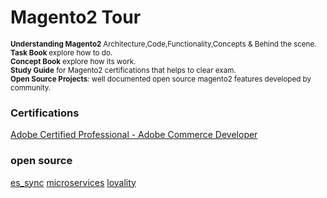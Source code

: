 # Magento2 Tour

<small><b> Understanding Magento2 </b> Architecture,Code,Functionality,Concepts & Behind the scene.</small></br>
<small><b>Task Book </b> explore how to do.</small></br>
<small><b>Concept Book</b> explore how its work.</small> </br>
<small><b>Study Guide</b> for Magento2 certifications that helps to clear exam.</small> </br>
<small><b>Open Source Projects</b>: well documented open source magento2 features developed by community.</small>

### Certifications
<a href="https://spark.adobe.com/page/ClHLYMaUjTUfa/" alt="Exam Details Here ">Adobe Certified Professional - Adobe Commerce Developer</a>

### open source 
[es_sync](https://www.linkedin.com/pulse/magento2-nosql-database-pwa-support-piotr-karwatka/)
[microservices](https://microservicesbook.org/#omnichannel)
[loyality](https://docs.openloyalty.io/en/latest/userguide/index.html)

